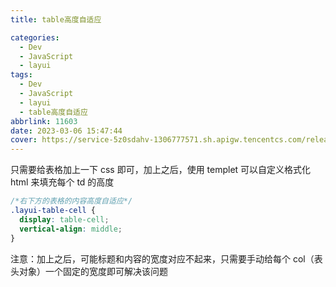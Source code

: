```yaml
---
title: table高度自适应

categories:
  - Dev
  - JavaScript
  - layui
tags:
  - Dev
  - JavaScript
  - layui
  - table高度自适应
abbrlink: 11603
date: 2023-03-06 15:47:44
cover: https://service-5z0sdahv-1306777571.sh.apigw.tencentcs.com/release/?uuid=379c9b0a20d54333b37ec99f0a6888d6
---
```


只需要给表格加上一下 css 即可，加上之后，使用 templet 可以自定义格式化 html 来填充每个 td 的高度

```css
/*右下方的表格的内容高度自适应*/
.layui-table-cell {
  display: table-cell;
  vertical-align: middle;
}
```

注意：加上之后，可能标题和内容的宽度对应不起来，只需要手动给每个 col（表头对象）一个固定的宽度即可解决该问题